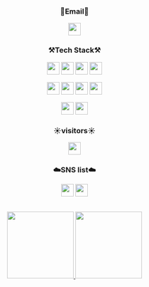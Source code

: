 <div align="center">
<Strong><h3>📧Email📧</h3></Strong>
</div>
<div align="center">
<!--a href="mailto:주소"><img style="width:auto; height:28px;" src="https://img.shields.io/badge/Gmail-d14836?style=flat-square&logo=Gmail&logoColor=white&link="mailto:주소"--></a>
<a href="mailto:lyuns0813@naver.com"><img style="width:auto; height:28px;" src="https://img.shields.io/badge/-Naver-brightgreen?style=flat-square&logo=Naver&logoColor=white&link="mailto:lyuns0813@naver.com"></a> 
</div>
<div align="center">
  <Strong><h3>⚒️Tech Stack⚒️</h3></Strong>

  <img style="width:auto; height:28px;" src="https://img.shields.io/badge/JAVA-007396?style=flat-square&logo=java&logoColor=white" s> 
  <img style="width:auto; height:28px;" src="https://img.shields.io/badge/Spring-6DB33F?style=flat-square&logo=Spring&logoColor=white">
  <img style="width:auto; height:28px;" src="https://img.shields.io/badge/SpringBoot-6DB33F?style=flat-square&logo=SpringBoot&logoColor=white">
  <img style="width:auto; height:28px;" src="https://img.shields.io/badge/mysql-4479A1?style=flat-square&logo=mysql&logoColor=white">
  <p>
  <img style="width:auto; height:28px;" src="https://img.shields.io/badge/javascript-F7DF1E?style=flat-square&logo=javascript&logoColor=black">
  <img style="width:auto; height:28px;" src="https://img.shields.io/badge/css-1572B6?style=flat-square&logo=css3&logoColor=white">
  <img style="width:auto; height:28px;" src="https://img.shields.io/badge/html-E34F26?style=flat-square&logo=html5&logoColor=white">
  <img style="width:auto; height:28px;" src="https://img.shields.io/badge/Python-3766AB?style=flat-square&logo=Python&logoColor=white">
  <p>
  <img style="width:auto; height:28px;" src="https://img.shields.io/badge/Jupyter-F37626?style=flat-square&logo=Python&logoColor=white">
  <img style="width:auto; height:28px;" src="https://img.shields.io/badge/Eclipse-2C2255?style=flat-square&logo=Python&logoColor=white">
  <!--img style="width:auto height:28px;" src="https://img.shields.io/badge/AWS-232F3E?style=flat-square&logo=Amazon AWS&logoColor=white"--> 

</div>
<div align="center">
  <Strong><h3>☀️visitors☀️</h3></Strong>
  <a href="https://hits.seeyoufarm.com"><img style="width:auto; height:28px;" src="https://hits.seeyoufarm.com/api/count/incr/badge.svg?url=https%3A%2F%2Fgithub.com%2Fyunsser%2Fhit-counter&count_bg=%23EBB5FF&title_bg=%23CACACA&icon=github.svg&icon_color=%23FFFFFF&title=hits&edge_flat=false"/></a>
 </div>
 
 <div align="center">
 <Strong><h3>☁️SNS list☁️</h3></Strong>
 <a href="https://www.instagram.com/ly_seo/"><img style="width:auto; height:28px;" src="https://img.shields.io/badge/Instagram-E4405F?style=flat-square&logo=Instagram&logoColor=white&link="https://www.instagram.com/ly_seo/" ></a>
<a href="https://open.kakao.com/o/s8wc2vce"><img style="width:auto; height:28px;" src="https://img.shields.io/badge/KakaoTalk-F7DF1E?style=flat-square&logo=KakaoTalk&logoColor=white&link="https://open.kakao.com/o/s8wc2vce"</a>
  <br><br>
</div>

<p align="center">
  <img style="height:150px;" src="https://github-readme-stats.vercel.app/api?username=yunsser&theme=dracula&layout=compact"/>
  <img style="height:150px;" src="https://github-readme-stats.vercel.app/api/top-langs/?username=yunsser&theme=dracula&layout=compact&langs_count=10"/>

</p>
  


